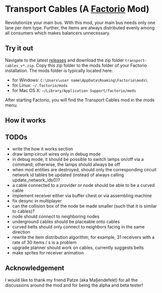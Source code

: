 # Transport Cables (A [Factorio](https://www.factorio.com/) Mod)

Revolutionize your main bus.
With this mod, your main bus needs only one lane per item type.
Further, the items are always distributed evenly among all consumers
which makes balancers unnecessary.

## Try it out

Navigate to the latest [releases](https://github.com/michael-koller-91/transport-cables/releases)
and download the zip folder `transport-cables_v*.zip`.
Copy this zip folder to the mods folder of your Factorio installation.
The mods folder is typically located here:
* for Windows: `C:\Users\user name\AppData\Roaming\Factorio\mods\`
* for Linux: `~/.factorio/mods`
* for Mac OS X: `~/Library/Application Support/factorio/mods`

After starting Factorio, you will find the Transport Cables mod in the mods menu.

## How it works

## TODOs

* write the how it works section
* draw lamp circuit wires only in debug mode
* in debug mode, it should be possible to switch lamps on/off via a command; otherwise, the lamps should always be off
* when mod entities are destroyed, should only the corresponding circuit network id tables be updated (instead of always calling update_network_ids())?
* a cable connected to a provider or node should be able to be a curved cable
* implement receiver either via buffer chest or via assembling machine
* fix desync in multiplayer
* can the collision box of the node be made smaller (such that it is similar to cables)?
* node should connect to neighboring nodes
* underground cables should be placeable onto cables
* curved belts should only connect to neighbors facing in the same direction
* rewrite the item distribution algorithm; for example, 31 receivers with a rate of 30 items / s is a problem
* upgrade planner should work on cables, currently suggests belts
* make sprites for receiver animation

## Acknowledgement

I would like to thank my friend Patze (aka Ma§endefekt) for all the discussions around the mod
and for being the alpha and beta tester!
